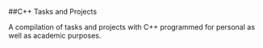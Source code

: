 ##C++ Tasks and Projects

A compilation of tasks and projects with C++ programmed for personal as well as academic purposes. 
